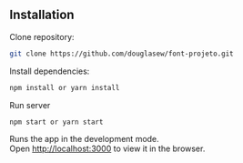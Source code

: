 ## Installation

Clone repository:

```sh
git clone https://github.com/douglasew/font-projeto.git
```

Install dependencies:

```sh
npm install or yarn install
```

Run server

```sh
npm start or yarn start
```

Runs the app in the development mode.  
Open [http://localhost:3000](http://localhost:3000/) to view it in the browser.
